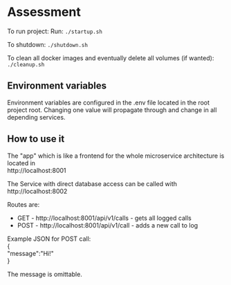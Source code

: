# Assessment
To run project:
Run:
```./startup.sh```

To shutdown:
```./shutdown.sh```

To clean all docker images and eventually delete all volumes (if wanted):
```./cleanup.sh```

## Environment variables
Environment variables are configured in the .env file located in the root project root.
Changing one value will propagate through and change in all depending services.

## How to use it
The "app" which is like a frontend for the whole microservice architecture is located in   
http://localhost:8001

The Service with direct database access can be called with  
http://localhost:8002

Routes are:
* GET - http://localhost:8001/api/v1/calls - gets all logged calls
* POST - http://localhost:8001/api/v1/call - adds a new call to log

Example JSON for POST call:  
{  
    "message":"Hi!"  
}  
  
The message is omittable.
